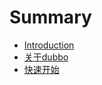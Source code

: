 # Summary

* [Introduction](README.md)
* [关于dubbo](an-zhuang-dubbo.md)
* [快速开始](huan-jing-zhun-bei.md)

